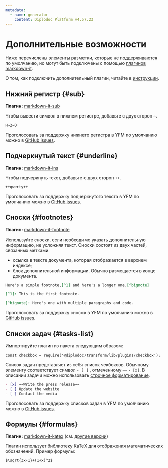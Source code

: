 ```yaml
---
metadata:
  - name: generator
    content: Diplodoc Platform v4.57.23
---
```

# Дополнительные возможности

Ниже перечислены элементы разметки, которые не поддерживаются по умолчанию, но могут быть подключены с помощью [плагинов markdown-it](https://www.npmjs.com/search?q=keywords:markdown-it-plugin).

О том, как подключить дополнительный плагин, читайте в [инструкции](../plugins/import.md).

## Нижний регистр {#sub}

**Плагин:** [markdown-it-sub](https://www.npmjs.com/package/markdown-it-sub)

Чтобы вывести символ в нижнем регистре, добавьте с двух сторон `~`.

```markdown
H~2~O
```

Проголосовать за поддержку нижнего регистра в YFM по умолчанию можно в [GitHub issues](https://github.com/yandex-cloud/yfm-transform/issues/70).

## Подчеркнутый текст {#underline}

**Плагин:** [markdown-it-ins](https://www.npmjs.com/package/markdown-it-ins)

Чтобы подчеркнуть текст, добавьте с двух сторон `++`.

```markdown
++qwerty++
```

Проголосовать за поддержку подчеркнутого текста в YFM по умолчанию можно в [GitHub issues](https://github.com/yandex-cloud/yfm-transform/issues/71).

## Сноски {#footnotes}

**Плагин:** [markdown-it-footnote](https://www.npmjs.com/package/markdown-it-footnote)

Используйте сноски, если необходимо указать дополнительную информацию, не усложняя текст. Сноски состоят из двух частей, связанных метками:

* ссылка в тексте документа, которая отображается в верхнем индексе;
* блок дополнительной информации. Обычно размещается в конце документа.

```markdown
Here's a simple footnote,[^1] and here's a longer one.[^bignote]

[^1]: This is the first footnote.

[^bignote]: Here's one with multiple paragraphs and code.
```

Проголосовать за поддержку сносок в YFM по умолчанию можно в [GitHub issues](https://github.com/yandex-cloud/yfm-transform/issues/72).

## Списки задач {#tasks-list}

Импортируйте плагин из пакета следующим образом:
```
const checkbox = require('@diplodoc/transform/lib/plugins/checkbox');
```

Список задач представляет из себя список чекбоксов. Обычному элементу соответствует символ `- [ ]` , отмеченному — `- [x]`. В описании задачи можно использовать [строчное форматирование](./base.md#line).

```markdown
- [x] ~~Write the press release~~
- [ ] Update the website
- [ ] Contact the media
```

Проголосовать за поддержку списков задач в YFM по умолчанию можно в [GitHub issues](https://github.com/yandex-cloud/yfm-transform/issues/73).

## Формулы {#formulas}

**Плагин:** [markdown-it-katex](https://www.npmjs.com/package/markdown-it-katex) (см. [другие версии](https://www.npmjs.com/search?q=markdown-it-katex))

Плагин использует библиотеку KaTeX для отображения математических обозначений. Пример формулы:

```markdown
$\sqrt{3x-1}+(1+x)^2$
```

